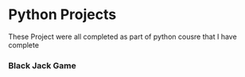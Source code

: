 # Python Projects

These Project were all completed as part of python cousre that I have complete

### Black Jack Game
